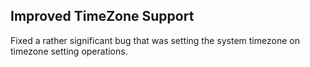 ## Improved TimeZone Support

Fixed a rather significant bug that was setting the system timezone on
timezone setting operations.
